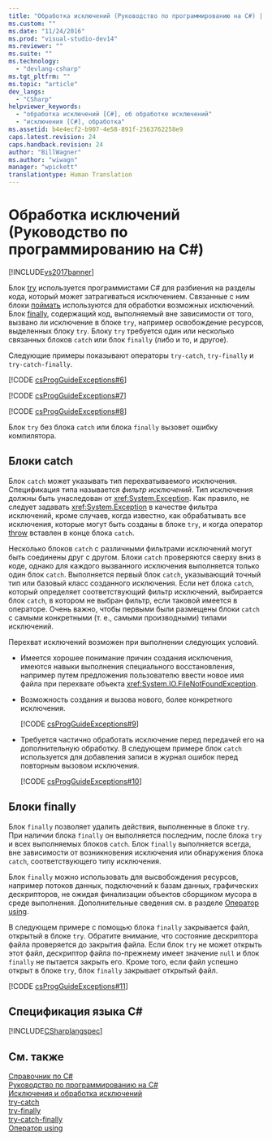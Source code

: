 ```yaml
---
title: "Обработка исключений (Руководство по программированию на C#) | Microsoft Docs"
ms.custom: ""
ms.date: "11/24/2016"
ms.prod: "visual-studio-dev14"
ms.reviewer: ""
ms.suite: ""
ms.technology: 
  - "devlang-csharp"
ms.tgt_pltfrm: ""
ms.topic: "article"
dev_langs: 
  - "CSharp"
helpviewer_keywords: 
  - "обработка исключений [C#], об обработке исключений"
  - "исключения [C#], обработка"
ms.assetid: b4e4ecf2-b907-4e58-891f-2563762258e9
caps.latest.revision: 24
caps.handback.revision: 24
author: "BillWagner"
ms.author: "wiwagn"
manager: "wpickett"
translationtype: Human Translation
---
```

# Обработка исключений (Руководство по программированию на C#)
[!INCLUDE[vs2017banner](../../../csharp/includes/vs2017banner.md)]

Блок [try](../../../csharp/language-reference/keywords/try-catch.md) используется программистами C\# для разбиения на разделы кода, который может затрагиваться исключением.  Связанные с ним блоки [поймать](../../../csharp/language-reference/keywords/try-catch.md) используются для обработки возможных исключений.  Блок [finally](../../../csharp/language-reference/keywords/try-finally.md), содержащий код, выполняемый вне зависимости от того, вызвано ли исключение в блоке `try`, например освобождение ресурсов, выделенных блоку `try`.  Блоку `try` требуется один или несколько связанных блоков `catch` или блок `finally` \(либо и то, и другое\).  
  
 Следующие примеры показывают операторы `try-catch`, `try-finally` и `try-catch-finally`.  
  
 [!CODE [csProgGuideExceptions#6](../CodeSnippet/VS_Snippets_VBCSharp/csProgGuideExceptions#6)]  
  
 [!CODE [csProgGuideExceptions#7](../CodeSnippet/VS_Snippets_VBCSharp/csProgGuideExceptions#7)]  
  
 [!CODE [csProgGuideExceptions#8](../CodeSnippet/VS_Snippets_VBCSharp/csProgGuideExceptions#8)]  
  
 Блок `try` без блока `catch` или блока `finally` вызовет ошибку компилятора.  
  
## Блоки catch  
 Блок `catch` может указывать тип перехватываемого исключения.  Спецификация типа называется *фильтр исключений*.  Тип исключения должны быть унаследован от <xref:System.Exception>.  Как правило, не следует задавать <xref:System.Exception> в качестве фильтра исключений, кроме случаев, когда известно, как обрабатывать  все исключения, которые могут быть созданы в блоке `try`, и когда оператор [throw](../../../csharp/language-reference/keywords/throw.md) вставлен в конце блока `catch`.  
  
 Несколько блоков `catch` с различными фильтрами исключений могут быть соединены друг с другом.  Блоки `catch` проверяются сверху вниз в коде, однако для каждого вызванного исключения выполняется только один блок `catch`.  Выполняется первый блок `catch`, указывающий точный тип или базовый класс созданного исключения.  Если нет блока `catch`, который определяет соответствующий фильтр исключений, выбирается блок `catch`, в котором не выбран фильтр, если таковой имеется в операторе.  Очень важно, чтобы первыми были размещены блоки `catch` с самыми конкретными \(т. е., самыми производными\) типами исключений.  
  
 Перехват исключений возможен при выполнении следующих условий.  
  
-   Имеется хорошее понимание причин создания исключения, имеются навыки выполнения специального восстановления, например путем предложения пользователю ввести новое имя файла при перехвате объекта <xref:System.IO.FileNotFoundException>.  
  
-   Возможность создания и вызова нового, более конкретного исключения.  
  
     [!CODE [csProgGuideExceptions#9](../CodeSnippet/VS_Snippets_VBCSharp/csProgGuideExceptions#9)]  
  
-   Требуется частично обработать исключение перед передачей его на дополнительную обработку.  В следующем примере блок `catch` используется для добавления записи в журнал ошибок перед повторным вызовом исключения.  
  
     [!CODE [csProgGuideExceptions#10](../CodeSnippet/VS_Snippets_VBCSharp/csProgGuideExceptions#10)]  
  
## Блоки finally  
 Блок `finally` позволяет удалить действия, выполненные в блоке `try`.  При наличии блока `finally` он выполняется последним, после блока `try` и всех выполняемых блоков `catch`.  Блок `finally` выполняется всегда, вне зависимости от возникновения исключения или обнаружения блока `catch`, соответствующего типу исключения.  
  
 Блок `finally` можно использовать для высвобождения ресурсов, например потоков данных, подключений к базам данных, графических дескрипторов, не ожидая финализации объектов сборщиком мусора в среде выполнения.  Дополнительные сведения см. в разделе [Оператор using](../../../csharp/language-reference/keywords/using-statement.md).  
  
 В следующем примере с помощью блока `finally` закрывается файл, открытый в блоке `try`.  Обратите внимание, что состояние дескриптора файла проверяется до закрытия файла.  Если блок `try` не может открыть этот файл, дескриптор файла по\-прежнему имеет значение `null` и блок `finally` не пытается закрыть его.  Кроме того, если файл успешно открыт в блоке `try`, блок `finally` закрывает открытый файл.  
  
 [!CODE [csProgGuideExceptions#11](../CodeSnippet/VS_Snippets_VBCSharp/csProgGuideExceptions#11)]  
  
## Спецификация языка C\#  
 [!INCLUDE[CSharplangspec](../../../csharp/language-reference/keywords/includes/csharplangspec_md.md)]  
  
## См. также  
 [Справочник по C\#](../../../csharp/language-reference/index.md)   
 [Руководство по программированию на C\#](../../../csharp/programming-guide/index.md)   
 [Исключения и обработка исключений](../../../csharp/programming-guide/exceptions/exceptions-and-exception-handling.md)   
 [try\-catch](../../../csharp/language-reference/keywords/try-catch.md)   
 [try\-finally](../../../csharp/language-reference/keywords/try-finally.md)   
 [try\-catch\-finally](../../../csharp/language-reference/keywords/try-catch-finally.md)   
 [Оператор using](../../../csharp/language-reference/keywords/using-statement.md)